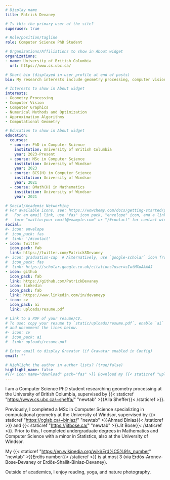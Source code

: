 ```yaml
---
# Display name
title: Patrick Devaney

# Is this the primary user of the site?
superuser: true

# Role/position/tagline
role: Computer Science PhD Student

# Organizations/Affiliations to show in About widget
organizations:
- name: University of British Columbia
  url: https://www.cs.ubc.ca/

# Short bio (displayed in user profile at end of posts)
bio: My research interests include geometry processing, computer vision, algorithms, and numerical methods.

# Interests to show in About widget
interests:
- Geometry Processing
- Computer Vision
- Computer Graphics
- Numerical Methods and Optimization
- Approximation Algorithms
- Computational Geometry

# Education to show in About widget
education:
  courses:
  - course: PhD in Computer Science
    institution: University of British Columbia
    year: 2023-Present
  - course: MSc in Computer Science
    institution: University of Windsor
    year: 2023
  - course: BCS(H) in Computer Science
    institution: University of Windsor
    year: 2021
  - course: BMath(H) in Mathematics
    institution: University of Windsor
    year: 2021

# Social/Academic Networking
# For available icons, see: https://wowchemy.com/docs/getting-started/page-builder/#icons
#   For an email link, use "fas" icon pack, "envelope" icon, and a link in the
#   form "mailto:your-email@example.com" or "/#contact" for contact widget.
social:
#- icon: envelope
#  icon_pack: fas
#  link: '/#contact'
- icon: twitter
  icon_pack: fab
  link: https://twitter.com/PatrickSDevaney
#- icon: graduation-cap  # Alternatively, use `google-scholar` icon from `ai` icon pack
#  icon_pack: fas
#  link: https://scholar.google.co.uk/citations?user=sIwtMXoAAAAJ
- icon: github
  icon_pack: fab
  link: https://github.com/PatrickDevaney
- icon: linkedin
  icon_pack: fab
  link: https://www.linkedin.com/in/devaneyp
- icon: cv
  icon_pack: ai
  link: uploads/resume.pdf

# Link to a PDF of your resume/CV.
# To use: copy your resume to `static/uploads/resume.pdf`, enable `ai` icons in `params.toml`, 
# and uncomment the lines below.
#- icon: cv
#  icon_pack: ai
#  link: uploads/resume.pdf

# Enter email to display Gravatar (if Gravatar enabled in Config)
email: ""

# Highlight the author in author lists? (true/false)
highlight_name: false
#{{< icon name="download" pack="fas" >}} Download my {{< staticref "uploads/demo_resume.pdf" "newtab" >}}resumé{{< /staticref >}}.
---
```

I am a Computer Science PhD student researching geometry processing at the University of British Columbia, supervised by {{< staticref "https://www.cs.ubc.ca/~sheffa/" "newtab" >}}Alla Sheffer{{< /staticref >}}.

Previously, I completed a MSc in Computer Science specializing in computational geometry at the University of Windsor, supervised by {{< staticref "https://cglab.ca/~biniaz/" "newtab" >}}Ahmad Biniaz{{< /staticref >}} and {{< staticref "https://jitbose.ca/" "newtab" >}}Jit Bose{{< /staticref >}}. Prior to this, I completed undergraduate degrees in Mathematics and Computer Science with a minor in Statistics, also at the University of Windsor.

My {{< staticref "https://en.wikipedia.org/wiki/Erd%C5%91s_number" "newtab" >}}Erdős number{{< /staticref >}} is at most 3 (via Erdős-Aronov-Bose-Devaney or Erdős-Shallit-Biniaz-Devaney).

Outside of academics, I enjoy reading, yoga, and nature photography.

